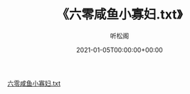 ﻿---
title:  《六零咸鱼小寡妇.txt》
date:   2021-01-05T00:00:00+00:00
author: 听松阁
layout: post
permalink: /六零咸鱼小寡妇/
categories: 小说
tags: [小说]
---

 [六零咸鱼小寡妇.txt](http://img.660000.xyz/bookstukust/book/bntxt/10六零咸鱼小寡妇.txt)